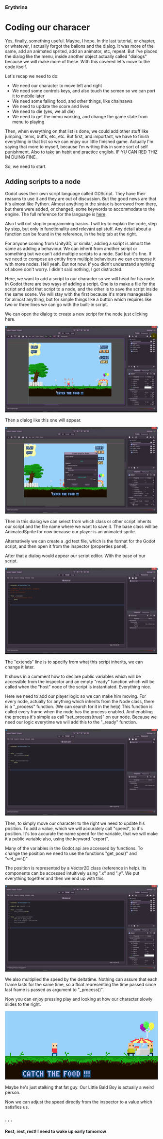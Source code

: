 ### Erythrina
# Coding our characer

Yes, finally, something useful. Maybe, I hope. In the last tutorial, or chapter, or whatever, I actually forgot the ballons and the dialog. It was more of the same, add an animated sprited, add an animator, etc, repeat. But I've placed the dialog like the menu, inside another object actually called "dialogs" because we will make more of these. With this covered let's move to the code itself.

Let's recap we need to do:

- We need our character to move left and right
- We need some controls keys, and also touch the screen so we can port it to mobile later
- We need some falling food, and other things, like chainsaws
- We need to update the score and lives
- We need to die (yes, we all  die)
- We need to get the menu working, and change the game state from menu to playing

Then, when everything on that list is done, we could add other stuff like jumping, items, buffs, etc, etc. But first, and important, we have to finish everything in that list so we can enjoy our little finished game. Actually I'm saying that more to myself, because I'm writing this in some sort of self punishment. Also to take an habit and practice english. IF YU CAN RED THIZ IM DUING FINE. 

So, we need to start. 

## Adding scripts to a node

Godot uses their own script language called GDScript. They have their reasons to use it and they are out of discussion. But the good news are that it's almost like Python. Almost anything in the sintax is borrowed from there, but there were added, or changed, some keywords to accommodate to the engine. The full reference for the language is [here](https://github.com/okamstudio/godot/wiki/gdscript).

Also I will not stop in programming basics. I will try to explain the code, step by step, but only in functionality and relevant api stuff. Any detail about a function can be found in the reference, in the help tab at the right.

For anyone coming from Unity3D, or similar, adding a script is almost the same as adding a behaviour. We can inherit from another script or something but we can't add multiple scripts to a node. Sad but it's fine. If we need to compose an entity from multiple behaviours we can compose it with more nodes. Hell yeah. But not now. If you didn't understand anything of above don't worry. I didn't said nothing, I got distracted. 

Here, we want to add a script to our character so we will head for his node. In Godot there are two ways of adding a script. One is to make a file for the script and add that script to a node, and the other is to save the script inside the same scene. We will stay with the first because it's more manageable for almost anything, but for simple things like a button which requires like two or three lines we can go with the built-in script.

We can open the dialog to create a new script for the node just clicking here.

![](img/5/godot01.png)

Then a dialog like this one will appear.

![](img/5/godot02.png)

Then in this dialog we can select from which class or other script inherits our script and the file name where we want to save it. The base class will be AnimatedSprite for now because our player is an animated sprite.   

Alternatively we can create a .gd text file, which is the format for the Godot script, and then open it from the inspector (properties panel).

After that a dialog would appear our script editor. With the base of our script.

![](img/5/godot03.png)

The "extends" line is to specify from what this script inherits, we can change it later.

It shows in a comment how to declare public variables which will be accessible from the inspector and an empty "ready" function which will be called when the "host" node of the script is instantiated. Everything nice.

Here we need to add our player logic so we can make him moving. For every node, actually for anything which inherits from the Node class, there is a "_process" function. (We can search for it in the help) This function is called every frame when the node has the process enabled. And enabling the process it's simple as call "set_process(true)" on our node. Because we need our logic everytime we will add this to the "_ready" function.

![](img/5/godot04.png)

Then, to simply move our character to the right we need to update his position. To add a value, which we will accurately call "speed", to it's position. It's too accurate the name speed for the variable, that we will make it a public variable also, using the keyword "export".

Many of the variables in the Godot api are accessed by functions. To change the position we need to use the functions "get_pos()" and "set_pos()". 

The position is represented by a Vector2D class (reference in help). Its components can be accessed intuitively using ".x" and ".y". We put everything together and then we end up with this.

![](img/5/godot05.png)

We also multiplied the speed by the deltatime. Nothing can assure that each frame lasts for the same time, so a float representing the time passed since last frame is passed as argument to "_process()".

Now you can enjoy pressing play and looking at how our character slowly slides to the right.


![](img/5/gif_01.gif)

Maybe he's just stalking that fat guy. Our Little Bald Boy is actually a weird person. 

Now we can adjust the speed directly from the inspector to a value which satisfies us.

### . . .
#### Rest, rest, rest! I need to wake up early tomorrow